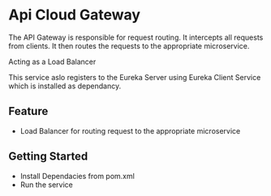 # Api Cloud Gateway

The API Gateway is responsible for request routing. It intercepts all requests from clients. It then routes the requests to the appropriate microservice.

Acting as a Load Balancer

This service aslo registers to the Eureka Server using Eureka Client Service which is installed as dependancy.


## Feature
- Load Balancer for routing request to the appropriate microservice


## Getting Started

- Install Dependacies from pom.xml
- Run the service

